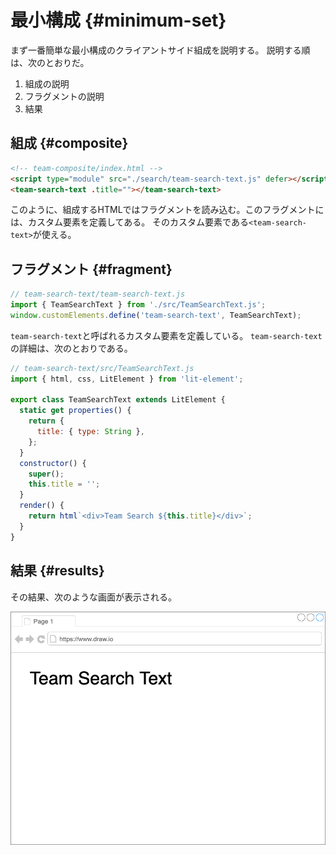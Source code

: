 # 最小構成 {#minimum-set}

まず一番簡単な最小構成のクライアントサイド組成を説明する。
説明する順は、次のとおりだ。

1. 組成の説明
2. フラグメントの説明
3. 結果

## 組成 {#composite}

```html
<!-- team-composite/index.html -->
<script type="module" src="./search/team-search-text.js" defer></script>
<team-search-text .title=""></team-search-text>
```

このように、組成するHTMLではフラグメントを読み込む。このフラグメントには、カスタム要素を定義してある。
そのカスタム要素である`<team-search-text>`が使える。

## フラグメント {#fragment}

```javascript
// team-search-text/team-search-text.js
import { TeamSearchText } from './src/TeamSearchText.js';
window.customElements.define('team-search-text', TeamSearchText);
```

`team-search-text`と呼ばれるカスタム要素を定義している。
`team-search-text`の詳細は、次のとおりである。

```javascript
// team-search-text/src/TeamSearchText.js
import { html, css, LitElement } from 'lit-element';

export class TeamSearchText extends LitElement {
  static get properties() {
    return {
      title: { type: String },
    };
  }
  constructor() {
    super();
    this.title = '';
  }
  render() {
    return html`<div>Team Search ${this.title}</div>`;
  }
}
```

## 結果 {#results}

その結果、次のような画面が表示される。

![minimum_set_client_side_composition_tutorial](../../../assets/images/drawio/tutorial/minimum_set_client_side_composition_tutorial.png)